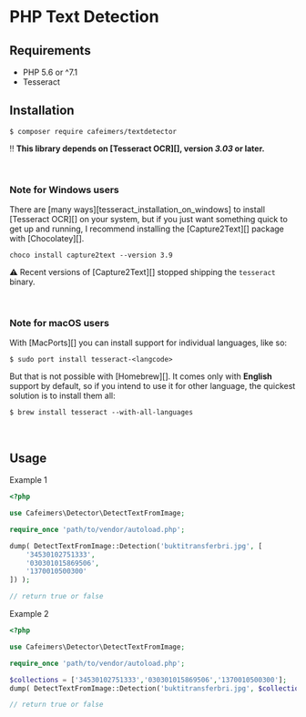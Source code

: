 # PHP Text Detection

## Requirements
- PHP 5.6 or ^7.1
- Tesseract

## Installation

	$ composer require cafeimers/textdetector

:bangbang: **This library depends on [Tesseract OCR][], version _3.03_ or later.**

<br/>

### Note for Windows users

There are [many ways][tesseract_installation_on_windows] to install
[Tesseract OCR][] on your system, but if you just want something quick to
get up and running, I recommend installing the [Capture2Text][] package with
[Chocolatey][].

    choco install capture2text --version 3.9

:warning: Recent versions of [Capture2Text][] stopped shipping the `tesseract` binary.

<br/>

### Note for macOS users

With [MacPorts][] you can install support for individual languages, like so:

    $ sudo port install tesseract-<langcode>

But that is not possible with [Homebrew][]. It comes only with **English** support
by default, so if you intend to use it for other language, the quickest solution
is to install them all:

    $ brew install tesseract --with-all-languages

<br/>

## Usage

Example 1

```php
<?php

use Cafeimers\Detector\DetectTextFromImage;

require_once 'path/to/vendor/autoload.php';

dump( DetectTextFromImage::Detection('buktitransferbri.jpg', [
	'34530102751333',
	'030301015869506',
	'1370010500300'
]) );

// return true or false
```

Example 2

```php
<?php

use Cafeimers\Detector\DetectTextFromImage;

require_once 'path/to/vendor/autoload.php';

$collections = ['34530102751333','030301015869506','1370010500300'];
dump( DetectTextFromImage::Detection('buktitransferbri.jpg', $collections) );

// return true or false
```
